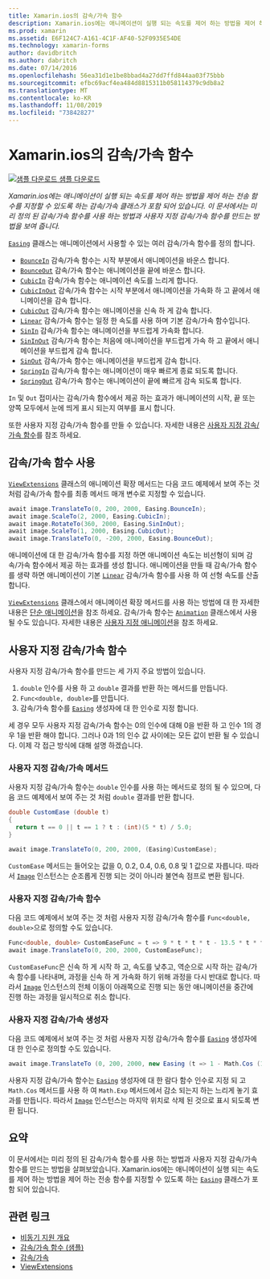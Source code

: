 ```yaml
---
title: Xamarin.ios의 감속/가속 함수
description: Xamarin.ios에는 애니메이션이 실행 되는 속도를 제어 하는 방법을 제어 하는 전송 함수를 지정할 수 있도록 하는 감속/가속 클래스가 포함 되어 있습니다. 이 문서에서는 미리 정의 된 감속/가속 함수를 사용 하는 방법과 사용자 지정 감속/가속 함수를 만드는 방법을 보여 줍니다.
ms.prod: xamarin
ms.assetid: E6F124C7-A161-4C1F-AF40-52F0935E54DE
ms.technology: xamarin-forms
author: davidbritch
ms.author: dabritch
ms.date: 07/14/2016
ms.openlocfilehash: 56ea31d1e1be8bbad4a27dd7ffd844aa03f75bbb
ms.sourcegitcommit: efbc69acf4ea484d8815311b058114379c9db8a2
ms.translationtype: MT
ms.contentlocale: ko-KR
ms.lasthandoff: 11/08/2019
ms.locfileid: "73842827"
---
```

# <a name="easing-functions-in-xamarinforms"></a>Xamarin.ios의 감속/가속 함수

[![샘플 다운로드](~/media/shared/download.png) 샘플 다운로드](https://docs.microsoft.com/samples/xamarin/xamarin-forms-samples/userinterface-animation-easing)

_Xamarin.ios에는 애니메이션이 실행 되는 속도를 제어 하는 방법을 제어 하는 전송 함수를 지정할 수 있도록 하는 감속/가속 클래스가 포함 되어 있습니다. 이 문서에서는 미리 정의 된 감속/가속 함수를 사용 하는 방법과 사용자 지정 감속/가속 함수를 만드는 방법을 보여 줍니다._

[`Easing`](xref:Xamarin.Forms.Easing) 클래스는 애니메이션에서 사용할 수 있는 여러 감속/가속 함수를 정의 합니다.

- [`BounceIn`](xref:Xamarin.Forms.Easing.BounceIn) 감속/가속 함수는 시작 부분에서 애니메이션을 바운스 합니다.
- [`BounceOut`](xref:Xamarin.Forms.Easing.BounceOut) 감속/가속 함수는 애니메이션을 끝에 바운스 합니다.
- [`CubicIn`](xref:Xamarin.Forms.Easing.CubicIn) 감속/가속 함수는 애니메이션 속도를 느리게 합니다.
- [`CubicInOut`](xref:Xamarin.Forms.Easing.CubicInOut) 감속/가속 함수는 시작 부분에서 애니메이션을 가속화 하 고 끝에서 애니메이션을 감속 합니다.
- [`CubicOut`](xref:Xamarin.Forms.Easing.CubicOut) 감속/가속 함수는 애니메이션을 신속 하 게 감속 합니다.
- [`Linear`](xref:Xamarin.Forms.Easing.Linear) 감속/가속 함수는 일정 한 속도를 사용 하며 기본 감속/가속 함수입니다.
- [`SinIn`](xref:Xamarin.Forms.Easing.SinIn) 감속/가속 함수는 애니메이션을 부드럽게 가속화 합니다.
- [`SinInOut`](xref:Xamarin.Forms.Easing.SinInOut) 감속/가속 함수는 처음에 애니메이션을 부드럽게 가속 하 고 끝에서 애니메이션을 부드럽게 감속 합니다.
- [`SinOut`](xref:Xamarin.Forms.Easing.SinOut) 감속/가속 함수는 애니메이션을 부드럽게 감속 합니다.
- [`SpringIn`](xref:Xamarin.Forms.Easing.SpringIn) 감속/가속 함수는 애니메이션이 매우 빠르게 종료 되도록 합니다.
- [`SpringOut`](xref:Xamarin.Forms.Easing.SpringOut) 감속/가속 함수는 애니메이션이 끝에 빠르게 감속 되도록 합니다.

`In` 및 `Out` 접미사는 감속/가속 함수에서 제공 하는 효과가 애니메이션의 시작, 끝 또는 양쪽 모두에서 눈에 띄게 표시 되는지 여부를 표시 합니다.

또한 사용자 지정 감속/가속 함수를 만들 수 있습니다. 자세한 내용은 [사용자 지정 감속/가속 함수](#customeasing)를 참조 하세요.

## <a name="consuming-an-easing-function"></a>감속/가속 함수 사용

[`ViewExtensions`](xref:Xamarin.Forms.ViewExtensions) 클래스의 애니메이션 확장 메서드는 다음 코드 예제에서 보여 주는 것 처럼 감속/가속 함수를 최종 메서드 매개 변수로 지정할 수 있습니다.

```csharp
await image.TranslateTo(0, 200, 2000, Easing.BounceIn);
await image.ScaleTo(2, 2000, Easing.CubicIn);
await image.RotateTo(360, 2000, Easing.SinInOut);
await image.ScaleTo(1, 2000, Easing.CubicOut);
await image.TranslateTo(0, -200, 2000, Easing.BounceOut);
```

애니메이션에 대 한 감속/가속 함수를 지정 하면 애니메이션 속도는 비선형이 되며 감속/가속 함수에서 제공 하는 효과를 생성 합니다. 애니메이션을 만들 때 감속/가속 함수를 생략 하면 애니메이션이 기본 [`Linear`](xref:Xamarin.Forms.Easing.Linear) 감속/가속 함수를 사용 하 여 선형 속도를 산출 합니다.

[`ViewExtensions`](xref:Xamarin.Forms.ViewExtensions) 클래스에서 애니메이션 확장 메서드를 사용 하는 방법에 대 한 자세한 내용은 [단순 애니메이션](~/xamarin-forms/user-interface/animation/simple.md)을 참조 하세요. 감속/가속 함수는 [`Animation`](xref:Xamarin.Forms.Animation) 클래스에서 사용 될 수도 있습니다. 자세한 내용은 [사용자 지정 애니메이션](~/xamarin-forms/user-interface/animation/custom.md)을 참조 하세요.

<a name="customeasing" />

## <a name="custom-easing-functions"></a>사용자 지정 감속/가속 함수

사용자 지정 감속/가속 함수를 만드는 세 가지 주요 방법이 있습니다.

1. `double` 인수를 사용 하 고 `double` 결과를 반환 하는 메서드를 만듭니다.
1. `Func<double, double>`를 만듭니다.
1. 감속/가속 함수를 [`Easing`](xref:Xamarin.Forms.Easing) 생성자에 대 한 인수로 지정 합니다.

세 경우 모두 사용자 지정 감속/가속 함수는 0의 인수에 대해 0을 반환 하 고 인수 1의 경우 1을 반환 해야 합니다. 그러나 0과 1의 인수 값 사이에는 모든 값이 반환 될 수 있습니다. 이제 각 접근 방식에 대해 설명 하겠습니다.

### <a name="custom-easing-method"></a>사용자 지정 감속/가속 메서드

사용자 지정 감속/가속 함수는 `double` 인수를 사용 하는 메서드로 정의 될 수 있으며, 다음 코드 예제에서 보여 주는 것 처럼 `double` 결과를 반환 합니다.

```csharp
double CustomEase (double t)
{
  return t == 0 || t == 1 ? t : (int)(5 * t) / 5.0;
}

await image.TranslateTo(0, 200, 2000, (Easing)CustomEase);
```

`CustomEase` 메서드는 들어오는 값을 0, 0.2, 0.4, 0.6, 0.8 및 1 값으로 자릅니다. 따라서 [`Image`](xref:Xamarin.Forms.Image) 인스턴스는 순조롭게 진행 되는 것이 아니라 불연속 점프로 변환 됩니다.

### <a name="custom-easing-func"></a>사용자 지정 감속/가속 함수

다음 코드 예제에서 보여 주는 것 처럼 사용자 지정 감속/가속 함수를 `Func<double, double>`으로 정의할 수도 있습니다.

```csharp
Func<double, double> CustomEaseFunc = t => 9 * t * t * t - 13.5 * t * t + 5.5 * t;
await image.TranslateTo(0, 200, 2000, CustomEaseFunc);
```

`CustomEaseFunc`은 신속 하 게 시작 하 고, 속도를 낮추고, 역순으로 시작 하는 감속/가속 함수를 나타내며, 과정을 신속 하 게 가속화 하기 위해 과정을 다시 반대로 합니다. 따라서 [`Image`](xref:Xamarin.Forms.Image) 인스턴스의 전체 이동이 아래쪽으로 진행 되는 동안 애니메이션을 중간에 진행 하는 과정을 일시적으로 취소 합니다.

### <a name="custom-easing-constructor"></a>사용자 지정 감속/가속 생성자

다음 코드 예제에서 보여 주는 것 처럼 사용자 지정 감속/가속 함수를 [`Easing`](xref:Xamarin.Forms.Easing) 생성자에 대 한 인수로 정의할 수도 있습니다.

```csharp
await image.TranslateTo (0, 200, 2000, new Easing (t => 1 - Math.Cos (10 * Math.PI * t) * Math.Exp (-5 * t)));
```

사용자 지정 감속/가속 함수는 [`Easing`](xref:Xamarin.Forms.Easing) 생성자에 대 한 람다 함수 인수로 지정 되 고 `Math.Cos` 메서드를 사용 하 여 `Math.Exp` 메서드에서 감소 되는지 하는 느리게 놓기 효과를 만듭니다. 따라서 [`Image`](xref:Xamarin.Forms.Image) 인스턴스는 마지막 위치로 삭제 된 것으로 표시 되도록 변환 됩니다.

## <a name="summary"></a>요약

이 문서에서는 미리 정의 된 감속/가속 함수를 사용 하는 방법과 사용자 지정 감속/가속 함수를 만드는 방법을 살펴보았습니다. Xamarin.ios에는 애니메이션이 실행 되는 속도를 제어 하는 방법을 제어 하는 전송 함수를 지정할 수 있도록 하는 [`Easing`](xref:Xamarin.Forms.Easing) 클래스가 포함 되어 있습니다.

## <a name="related-links"></a>관련 링크

- [비동기 지원 개요](~/cross-platform/platform/async.md)
- [감속/가속 함수 (샘플)](https://docs.microsoft.com/samples/xamarin/xamarin-forms-samples/userinterface-animation-easing)
- [감속/가속](xref:Xamarin.Forms.Easing)
- [ViewExtensions](xref:Xamarin.Forms.ViewExtensions)
